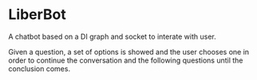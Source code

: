 # LiberBot

A chatbot based on a DI graph and socket to interate with user. 

Given a question, a set of options is showed and the user chooses one in order to continue the conversation and the following questions until the conclusion comes.